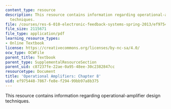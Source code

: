 ```yaml
---
content_type: resource
description: This resource contains information regarding operational-amplifier design
  techniques.
file: /courses/res-6-010-electronic-feedback-systems-spring-2013/ef9754487867fe8ef29499bb97a8b375_MITRES_6-010S13_chap08.pdf
file_size: 2115671
file_type: application/pdf
learning_resource_types:
- Online Textbook
license: https://creativecommons.org/licenses/by-nc-sa/4.0/
ocw_type: OCWFile
parent_title: Textbook
parent_type: SupplementalResourceSection
parent_uid: c87237fe-22ae-0a95-48ee-30c2382847cc
resourcetype: Document
title: 'Operational Amplifiers: Chapter 8'
uid: ef975448-7867-fe8e-f294-99bb97a8b375
---
```

This resource contains information regarding operational-amplifier design techniques.